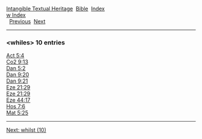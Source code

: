 [Intangible Textual Heritage](../../index)  [Bible](../index) 
[Index](index)   
[w Index](_w_)  
  [Previous](c12403)  [Next](c12405) 

------------------------------------------------------------------------

### &lt;whiles&gt; 10 entries

[Act 5:4](../kjv/act005.htm#004)  
[Co2 9:13](../kjv/co2009.htm#013)  
[Dan 5:2](../kjv/dan005.htm#002)  
[Dan 9:20](../kjv/dan009.htm#020)  
[Dan 9:21](../kjv/dan009.htm#021)  
[Eze 21:29](../kjv/eze021.htm#029)  
[Eze 21:29](../kjv/eze021.htm#029)  
[Eze 44:17](../kjv/eze044.htm#017)  
[Hos 7:6](../kjv/hos007.htm#006)  
[Mat 5:25](../kjv/mat005.htm#025)  

------------------------------------------------------------------------

[Next: whilst (10)](c12405)

